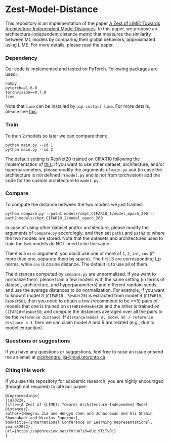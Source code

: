 # Zest-Model-Distance

This repository is an implementation of the paper [A Zest of LIME: Towards Architecture-Independent Model Distances](https://openreview.net/forum?id=OUz_9TiTv9j). In this paper, we propose an architecture-independent distance metric that measures the similarity between ML models by comparing their global behaviors, approximated using LIME. For more details, please read the paper.


### Dependency
Our code is implemented and tested on PyTorch. Following packages are used:
```
numpy
pytorch==1.6.0
torchvision==0.7.0
lime
```
Note that `lime` can be installed by `pip install lime`. For more details, please see [this](https://github.com/marcotcr/lime).

### Train
To train 2 models so later we can compare them:
```
python main.py --id 1
python main.py --id 2
```
The default setting is ResNet20 trained on CIFAR10 following the implementation of [this](https://github.com/akamaster/pytorch_resnet_cifar10). If you want to use other dataset, architecture, and/or hyperparameters, please modify the arguments of `main.py` and (in case the architecture is not defined in `model.py` and is not from torchvision) add the code for the custom architecture to `model.py`.


### Compare
To compute the distance between the two models we just trained:
```
python compare.py --path1 models/ckpt_CIFAR10_1/model_epoch_200 --path2 models/ckpt_CIFAR10_2/model_epoch_200
```

In case of using other dataset and/or architecture, please modify the arguments of `compare.py` accordingly, and then set `path1` and `path2` to where the two models are stored. Note that the datasets and architectures used to train the two models do NOT need to be the same.

There is a `dist` argument, you could use one or more of `1`, `2`, `inf`, `cos` (if more than one, separate them by space). The first 3 are corresponding l_p norms, while `cos` is cosine distance. The default is to use all of them.

The distances computed by `compare.py` are unnormalized. If you want to normalize them, please train a few models with the same setting (in terms of dataset, architecture, and hyperparameters) and different random seeds, and use the average distances to do normalization. For example, if you want to know if model A (`CIFAR10, ResNet20`) is extracted from model B (`CIFAR10, ResNet50`), then you need to obtain a few (recommend to be >=5) pairs of models that one is trained on `CIFAR10+ResNet20` and the other is trained on `CIFAR10+ResNet50`, and compute the distances averaged over all the pairs to be the `reference distance`. If `distance(model A, model B) / reference distance < 1`, then we can claim model A and B are related (e.g., due to model extraction).


### Questions or suggestions
If you have any questions or suggestions, feel free to raise an issue or send me an email at nickhengrui.jia@mail.utoronto.ca


### Citing this work
If you use this repository for academic research, you are highly encouraged (though not required) to cite our paper:
```
@inproceedings{
jia2022a,
title={A Zest of {LIME}: Towards Architecture-Independent Model Distances},
author={Hengrui Jia and Hongyu Chen and Jonas Guan and Ali Shahin Shamsabadi and Nicolas Papernot},
booktitle={International Conference on Learning Representations},
year={2022},
url={https://openreview.net/forum?id=OUz_9TiTv9j}
}
```
